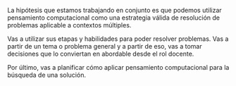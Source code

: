 La hipótesis que estamos trabajando en conjunto es que podemos utilizar pensamiento computacional como una estrategia válida de resolución de problemas aplicable a contextos múltiples.

Vas a utilizar sus etapas y habilidades para poder resolver problemas. Vas a partir de un tema o problema general y a partir de eso, vas a tomar decisiones que lo conviertan en abordable desde el rol docente.

Por último, vas a planificar cómo aplicar pensamiento computacional para la búsqueda de una solución.
